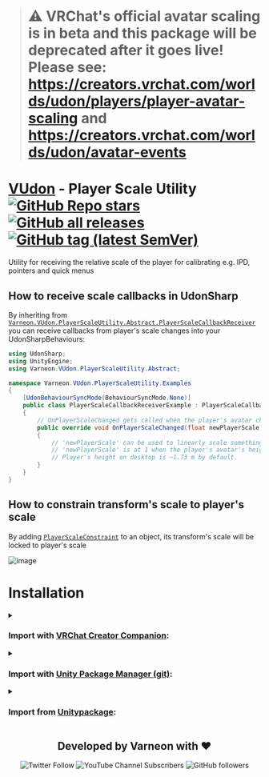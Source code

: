 > # :warning: VRChat's official avatar scaling is in beta and this package will be deprecated after it goes live! Please see: https://creators.vrchat.com/worlds/udon/players/player-avatar-scaling and https://creators.vrchat.com/worlds/udon/avatar-events

<div>

# [VUdon](https://github.com/Varneon/VUdon) - Player Scale Utility [![GitHub Repo stars](https://img.shields.io/github/stars/Varneon/VUdon-PlayerScaleUtility?style=flat&label=Stars)](https://github.com/Varneon/VUdon-PlayerScaleUtility/stargazers) [![GitHub all releases](https://img.shields.io/github/downloads/Varneon/VUdon-PlayerScaleUtility/total?color=blue&label=Downloads&style=flat)](https://github.com/Varneon/VUdon-PlayerScaleUtility/releases) [![GitHub tag (latest SemVer)](https://img.shields.io/github/v/tag/Varneon/VUdon-PlayerScaleUtility?color=blue&label=Release&sort=semver&style=flat)](https://github.com/Varneon/VUdon-PlayerScaleUtility/releases/latest)

</div>

Utility for receiving the relative scale of the player for calibrating e.g. IPD, pointers and quick menus

## How to receive scale callbacks in UdonSharp

By inheriting from [`Varneon.VUdon.PlayerScaleUtility.Abstract.PlayerScaleCallbackReceiver`](https://github.com/Varneon/VUdon-PlayerScaleUtility/blob/main/Packages/com.varneon.vudon.player-scale-utility/Runtime/Udon%20Programs/Abstract/PlayerScaleCallbackReceiver.cs) you can receive callbacks from player's scale changes into your UdonSharpBehaviours:

```csharp
using UdonSharp;
using UnityEngine;
using Varneon.VUdon.PlayerScaleUtility.Abstract;

namespace Varneon.VUdon.PlayerScaleUtility.Examples
{
    [UdonBehaviourSyncMode(BehaviourSyncMode.None)]
    public class PlayerScaleCallbackReceiverExample : PlayerScaleCallbackReceiver
    {
        // OnPlayerScaleChanged gets called when the player's avatar changes
        public override void OnPlayerScaleChanged(float newPlayerScale)
        {
            // 'newPlayerScale' can be used to linearly scale something based on the player's scale.
            // 'newPlayerScale' is at 1 when the player's avatar's height matches the player's real height.
            // Player's height on desktop is ~1.73 m by default.
        }
    }
}
```

## How to constrain transform's scale to player's scale

By adding [`PlayerScaleConstraint`](https://github.com/Varneon/VUdon-PlayerScaleUtility/blob/main/Packages/com.varneon.vudon.player-scale-utility/Runtime/Scripts/PlayerScaleConstraint.cs) to an object, its transform's scale will be locked to player's scale

![image](https://github.com/Varneon/VUdon-PlayerScaleUtility/assets/26690821/5a5e1b96-7fcc-48b5-a213-b77fab4c3d48)

# Installation

<details><summary>

### Import with [VRChat Creator Companion](https://vcc.docs.vrchat.com/vpm/packages#user-packages):</summary>

> 1. Download `com.varneon.vudon.player-scale-utility.zip` from [here](https://github.com/Varneon/VUdon-PlayerScaleUtility/releases/latest)
> 2. Unpack the .zip somewhere
> 3. In VRChat Creator Companion, navigate to `Settings` > `User Packages` > `Add`
> 4. Navigate to the unpacked folder, `com.varneon.vudon.player-scale-utility` and click `Select Folder`
> 5. `VUdon - Player Scale Utility` should now be visible under `Local User Packages` in the project view in VRChat Creator Companion
> 6. Click `Add`

</details><details><summary>

### Import with [Unity Package Manager (git)](https://docs.unity3d.com/2019.4/Documentation/Manual/upm-ui-giturl.html):</summary>

> 1. In the Unity toolbar, select `Window` > `Package Manager` > `[+]` > `Add package from git URL...` 
> 2. Copy and paste the following link into the URL input field: <pre lang="md">https://github.com/Varneon/VUdon-PlayerScaleUtility.git?path=/Packages/com.varneon.vudon.player-scale-utility</pre>

</details><details><summary>

### Import from [Unitypackage](https://docs.unity3d.com/2019.4/Documentation/Manual/AssetPackagesImport.html):</summary>

> 1. Download latest `com.varneon.vudon.player-scale-utility.unitypackage` from [here](https://github.com/Varneon/VUdon-PlayerScaleUtility/releases/latest)
> 2. Import the downloaded .unitypackage into your Unity project

</details>

<div align="center">

## Developed by Varneon with :hearts:

![Twitter Follow](https://img.shields.io/twitter/follow/Varneon?color=%231c9cea&label=%40Varneon&logo=Twitter&style=for-the-badge)
![YouTube Channel Subscribers](https://img.shields.io/youtube/channel/subscribers/UCKTxeXy7gyaxr-YA9qGWOYg?color=%23FF0000&label=Varneon&logo=YouTube&style=for-the-badge)
![GitHub followers](https://img.shields.io/github/followers/Varneon?color=%23303030&label=Varneon&logo=GitHub&style=for-the-badge)

</div>
